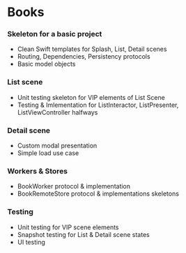 # Books

### Skeleton for a basic project 

* Clean Swift templates for Splash, List, Detail scenes
* Routing, Dependencies, Persistency protocols
* Basic model objects 


### List scene

* Unit testing skeleton for VIP elements of List Scene
* Testing & Imlementation for ListInteractor, ListPresenter, ListViewController halfways

### Detail scene

* Custom modal presentation
* Simple load use case

### Workers & Stores

* BookWorker protocol & implementation
* BookRemoteStore protocol & implementations skeletons 


### Testing 

* Unit testing for VIP scene elements
* Snapshot testing for List & Detail scene states
* UI testing 
